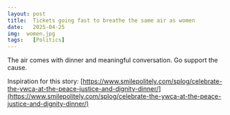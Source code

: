 ```yaml
---
layout: post
title:  Tickets going fast to breathe the same air as women 
date:   2025-04-25
img:  women.jpg
tags:   [Politics]
---
```


The air comes with dinner and meaningful conversation. Go support the cause.

Inspiration for this story: [https://www.smilepolitely.com/splog/celebrate-the-ywca-at-the-peace-justice-and-dignity-dinner/](https://www.smilepolitely.com/splog/celebrate-the-ywca-at-the-peace-justice-and-dignity-dinner/)
